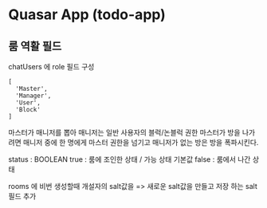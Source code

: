 # Quasar App (todo-app)

## 룸 역활 필드

chatUsers 에
role 필드 구성

```text
[
  'Master',
  'Manager',
  'User',
  'Block'
]
```

마스터가 매니저를 뽑아
매니저는 일반 사용자의 블럭/논블럭 권한
마스터가 방을 나가려면 매니저 중에 한 명에게 마스터 권한을 넘기고
매니저가 없는 방은 방을 폭파시킨다.

status : BOOLEAN
true : 룸에 조인한 상태 / 가능 상태 기본값
false : 룸에서 나간 상태

rooms 에 비번 생성할때
개설자의 salt값을 => 새로운 salt값을 만들고 저장 하는 salt 필드 추가
